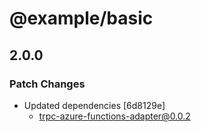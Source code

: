 # @example/basic

## 2.0.0

### Patch Changes

- Updated dependencies [6d8129e]
  - trpc-azure-functions-adapter@0.0.2
